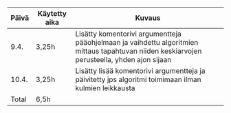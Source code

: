 | Päivä | Käytetty aika | Kuvaus |
| ----- | ------------- | ------ |
| 9.4.  | 3,25h | Lisätty komentorivi argumentteja pääohjelmaan ja vaihdettu algoritmien mittaus tapahtuvan niiden keskiarvojen perusteella, yhden ajon sijaan |
| 10.4.  | 3,25h | Lisätty lisää komentorivi argumentteja ja päivitetty jps algoritmi toimimaan ilman kulmien leikkausta |
| Total  | 6,5h |  |
